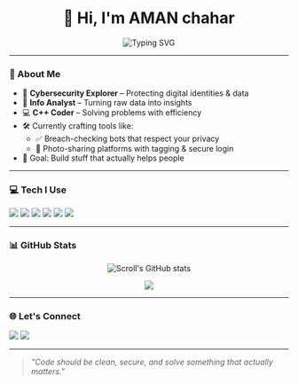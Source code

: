 <h1 align="center">👋 Hi, I'm AMAN chahar</h1>

<p align="center">
  <img src="https://readme-typing-svg.demolab.com?font=Fira+Code&weight=600&pause=1000&center=true&width=435&lines=Cybersecurity+Enthusiast;Data+Nerd+%F0%9F%93%8A;C%2B%2B+Problem+Solver;Hackathon+Lover+%F0%9F%A4%96;Building+Smart+Tech+for+Privacy" alt="Typing SVG" />
</p>

---

### 🔧 About Me

- 🔐 **Cybersecurity Explorer** – Protecting digital identities & data  
- 🧠 **Info Analyst** – Turning raw data into insights  
- 💻 **C++ Coder** – Solving problems with efficiency  
- 🛠️ Currently crafting tools like:
  - ✅ Breach-checking bots that respect your privacy
  - 📸 Photo-sharing platforms with tagging & secure login
- 🎯 Goal: Build stuff that actually helps people

---

### 💻 Tech I Use

<p align="left">
  <img src="https://img.shields.io/badge/C%2B%2B-00599C?style=for-the-badge&logo=c%2B%2B&logoColor=white"/>
  <img src="https://img.shields.io/badge/Linux-FCC624?style=for-the-badge&logo=linux&logoColor=black"/>
  <img src="https://img.shields.io/badge/Git-F05032?style=for-the-badge&logo=git&logoColor=white"/>
  <img src="https://img.shields.io/badge/HTML5-E34F26?style=for-the-badge&logo=html5&logoColor=white"/>
  <img src="https://img.shields.io/badge/Markdown-000000?style=for-the-badge&logo=markdown&logoColor=white"/>
  <img src="https://img.shields.io/badge/VS%20Code-007ACC?style=for-the-badge&logo=visual-studio-code&logoColor=white"/>
</p>

---

### 📊 GitHub Stats

<p align="center">
  <img src="https://github-readme-stats.vercel.app/api?username=Amanthink&show_icons=true&theme=tokyonight" alt="Scroll's GitHub stats"/>
</p>

<p align="center">
  <img src="https://github-readme-streak-stats.herokuapp.com?user=Amanthink&theme=tokyonight&date_format=M%20j%5B%2C%20Y%5D" />
</p>

---

### 🌐 Let's Connect

<p>
  <a href="mailto:colamanit@gmail.com"><img src="https://img.shields.io/badge/Email-D14836?style=for-the-badge&logo=gmail&logoColor=white"></a>
  <a href="https://www.linkedin.com/in/aman-chahar-9466bb325/"><img src="https://img.shields.io/badge/LinkedIn-blue?style=for-the-badge&logo=linkedin&logoColor=white"></a>
</p>

---

> _"Code should be clean, secure, and solve something that actually matters."_

<!-- Feel free to fork, star, or reach out — I'm always up for a collab! -->
